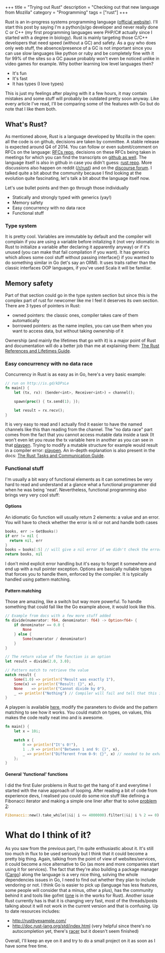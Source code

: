 +++
title = "Trying out Rust"
description = "Checking out that new language from Mozilla"
category = "Programming"
tags = ["rust"]
+++

Rust is an in-progress systems programming language ([official website](http://www.rust-lang.org/)).
I'll start this post by saying I'm a python/js/go developer and never really done C or C++ (my first programming languages were PHP/C# actually since I started with a degree in biology).
Rust is mainly targeting those C/C++ developers that need speed (without a GC) and safety.
As a guy who does only web stuff, the absence/presence of a GC is not important since you can use slow languages like python or ruby and be completely fine with it for 99% of the sites so a GC pause probably won't even be noticed unlike in video games for example.
Why bother learning low level languages then?
- It's fun
- It's fast
- It has types (I love types)

This is just my feelings after playing with it a few hours, it may contain mistakes and some stuff will probably be outdated pretty soon anyway.
Like every article I've read, I'll be comparing some of the features with Go but do note that I like them both.

## What's Rust?
As mentioned above, Rust is a language developed by Mozilla in the open: all the code is on github, decisions are taken by committee.
A stable release is expected around Q4 of 2014.
You can follow or even submit/comment on RFCs on the language: [RFCs repo](https://github.com/rust-lang/rfcs), decisions on these RFCs being taken in meetings for which you can find the transcripts on [github as well](https://github.com/rust-lang/meeting-minutes).
The language itself is also in github in case you didn't guess: [rust repo](https://github.com/rust-lang/rust).
More discussions also happen on reddit ([/r/rust](http://www.reddit.com/r/rust)) and on the [discourse forum](http://discuss.rust-lang.org/).
I talked quite a bit about the community because I find looking at the evolution quite fascinating, let's talk a bit about the language itself now.

Let's use bullet points and then go through those individually

- Statically and strongly typed with generics (yay!)
- Memory safety
- Easy concurrency with no data race
- Functional stuff

### Type system
It is pretty cool.
Variables are immutable by default and the compiler will complain if you are using a variable before initalizing it (not very idiomatic in Rust to initialize a variable after declaring it apparently anyway) or if it's unused (you can make that fail compilation if you want).
It has generics which allows some cool stuff without passing interface{} if you wanted to do something similar in Go (let's say an ORM).
It uses traits rather than the classic interfaces OOP languages, if you've used Scala it will be familiar.

## Memory safety
Part of that section could go in the type system section but since this is the complex part of rust for newcomer like me I feel it deserves its own section.
There are 3 types of pointers in Rust:

- owned pointers: the classic ones, compiler takes care of them automatically
- borrowed pointers: as the name implies, you can use them when you want to access data, but without taking ownership of it

Ownership (and mainly the lifetimes that go with it) is a major point of Rust and documentation will do a better job than me at explaining them: [The Rust References and Lifetimes Guide](http://static.rust-lang.org/doc/master/guide-lifetimes.html).

### Easy concurrency with no data race
Concurrency in Rust is as easy as in Go, here's a very basic example:

```rust
// run on http://is.gd/kDPsLe
fn main() {
    let (tx, rx): (Sender<int>, Receiver<int>) = channel();

    spawn(proc() { tx.send(1); });

    let result = rx.recv();
}
```
It is very easy to read and I actually find it easier to have the named channels like this than reading from the channel.
The "no data race" part comes from the fact that you cannot access mutable data inside a task (It won't even let you reuse the tx variable here in another as you can see in that [playpen](http://is.gd/ncfyM4).
Trying to modify a mutable structure for example would result in a compiler error: [playpen](http://is.gd/5AFfTn).
An in-depth explanation is also present in the docs: [The Rust Tasks and Communication Guide](http://doc.rust-lang.org/guide-tasks.html).

### Functional stuff
I'm usually a bit wary of functional elements as it can sometimes be very hard to read and understand at a glance what a functional programmer did when he was being 'neat'.
Nevertheless, functional programming also brings very very cool stuff:

#### Options

An idiomatic Go function will usually return 2 elements: a value and an error. You will have to check whether the error is nil or not and handle both cases

```go
books, err := GetBooks()
if err != nil {
  return nil, err
}
books = books[:5] // will give a nil error if we didn't check the error above
return books, nil
```
I don't mind explicit error handling but it's easy to forget it somewhere and end up with a null pointer exception.
Options are basically nullable types that forces you to handle them, enforced by the compiler.
It is typically handled using pattern matching.

#### Pattern matching
Those are amazing, like a switch but way more powerful.
To handle something that could fail like the Go example above, it would look like this.

```rust
// Example from docs with a few more stuff added
fn divide(numerator: f64, denominator: f64) -> Option<f64> {
    if denominator == 0.0 {
        None
    } else {
        Some(numerator / denominator)
    }
}

// The return value of the function is an option
let result = divide(2.0, 3.0);

// Pattern match to retrieve the value
match result {
    Some(1.0) => println!("Result was exactly 1"),
    Some(x) => println!("Result: {}", x),
    None    => println!("Cannot divide by 0"),
    _ => println!("Nothing") // Compiler will fail and tell that this is unreachable as you're dealing with Some and None
}
```
A playpen is available [here](http://is.gd/0tW2Bc), modify the paraneters to divide and the pattern matching to see how it works.
You could match on types, on values, this makes the code really neat imo and is awesome.

```rust
fn main() {
    let x = 10i;

    match x {
        0 => println!("It's 0!"),
        1 ..9 => println!("Between 1 and 9: {}", x),
        _ => println!("Different from 0-9: {}", x) // needed to be exhaustive here, compiler will yell without it
    };
}
```

#### General 'functional' functions
I did the first Euler problems in Rust to get the hang of it and everytime I started with the naive approach of looping.
After reading a bit of code from experience devs, I realised you could do some nice stuff like defining a Fibonacci iterator and making a simple one liner after that to solve [problem 2](https://projecteuler.net/problem=2):

```rust
Fibonacci::new().take_while(|&i| i <= 4000000).filter(|&i| i % 2 == 0).sum();
```

# What do I think of it?
As you saw from the previous part, I'm quite enthusiastic about it.
It's still too much in flux to be used seriously but I think that it could become a pretty big thing.
Again, talking from the point of view of websites/services, it could become a nice alternative to Go (as more and more companies start using it for services).
The fact that they're also building a package manager ([Cargo](https://github.com/rust-lang/cargo)) along the language is a very nice thing, solving the whole dependencies issues in Go, I need to find out whether they plan to include vendoring or not.
I think Go is easier to pick up (language has less features, some people will consider that a minus, other a plus), has the community behind it and tools like gofmt ([one](https://github.com/pcwalton/rustfmt) is in the works for Rust).
Another issue Rust currently has is that it is changing very fast, most of the threads/posts talking about it will not work in the current version and that is confusing.
Up to date resources includes:

- http://rustbyexample.com/
- http://doc.rust-lang.org/std/index.html (very helpful since there's no autocompletion yet, there's [racer](https://github.com/phildawes/racer) but it doesn't seem finished)

Overall, I'll keep an eye on it and try to do a small project on it as soon as I have some free time.
